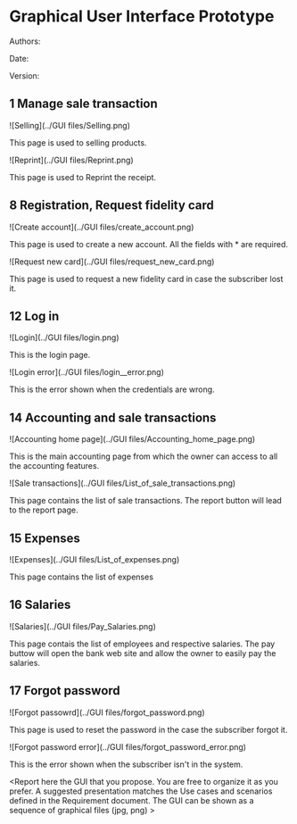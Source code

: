 # Graphical User Interface Prototype  

Authors:

Date:

Version:


## 1 Manage sale transaction

![Selling](../GUI files/Selling.png)

This page is used to selling products.

![Reprint](../GUI files/Reprint.png)

This page is used to Reprint the receipt.

## 8 Registration, Request fidelity card

![Create account](../GUI files/create_account.png)

This page is used to create a new account. All the fields with * are required. 

![Request new card](../GUI files/request_new_card.png)

This page is used to request a new fidelity card in case the subscriber lost it.

## 12 Log in 

![Login](../GUI files/login.png)

This is the login page.

![Login error](../GUI files/login__error.png)

This is the error shown when the credentials are wrong.

## 14 Accounting and sale transactions
![Accounting home page](../GUI files/Accounting_home_page.png)

This is the main accounting page from which the owner can access to all the accounting features.

![Sale transactions](../GUI files/List_of_sale_transactions.png)

This page contains the list of sale transactions. The report button will lead to the report page.

## 15 Expenses
![Expenses](../GUI files/List_of_expenses.png)

This page contains the list of expenses

## 16 Salaries
![Salaries](../GUI files/Pay_Salaries.png)

This page contais the list of employees and respective salaries. The pay buttow will open the bank web site and allow the owner to easily pay the salaries.

## 17 Forgot password

![Forgot passowrd](../GUI files/forgot_password.png)

This page is used to reset the password in the case the subscriber forgot it.

![Forgot password error](../GUI files/forgot_password_error.png)

This is the error shown when the subscriber isn't in the system.

\<Report here the GUI that you propose. You are free to organize it as you prefer. A suggested presentation matches the Use cases and scenarios defined in the Requirement document. The GUI can be shown as a sequence of graphical files (jpg, png)  >

